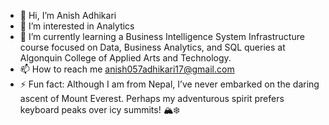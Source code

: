 - 👋 Hi, I’m Anish Adhikari
- 👀 I’m interested in Analytics
- 🌱 I’m currently learning a Business Intelligence System Infrastructure course focused on Data, Business Analytics, and SQL queries at Algonquin College of Applied Arts and Technology.
- 📫 How to reach me anish057adhikari17@gmail.com
- ⚡ Fun fact: Although I am from Nepal, I’ve never embarked on the daring ascent of Mount Everest. Perhaps my adventurous spirit prefers keyboard peaks over icy summits! 🏔️❄️

<!---
Anish-Adhi/Anish-Adhi is a ✨ special ✨ repository because its `README.md` (this file) appears on your GitHub profile.
You can click the Preview link to take a look at your changes.
--->
